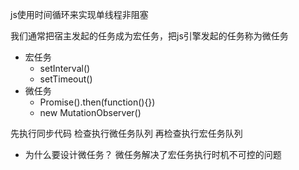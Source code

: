 js使用时间循环来实现单线程非阻塞

我们通常把宿主发起的任务成为宏任务，把js引擎发起的任务称为微任务
- 宏任务
  - setInterval()
  - setTimeout()
- 微任务
  - Promise().then(function(){})
  - new MutationObserver()

先执行同步代码 检查执行微任务队列 再检查执行宏任务队列


- 为什么要设计微任务？
微任务解决了宏任务执行时机不可控的问题